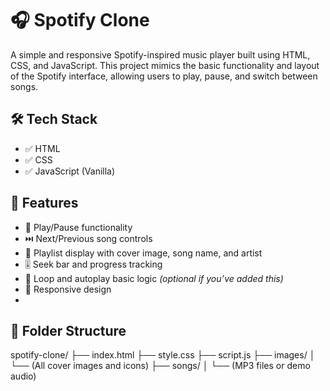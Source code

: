 # 🎧 Spotify Clone

A simple and responsive Spotify-inspired music player built using HTML, CSS, and JavaScript. This project mimics the basic functionality and layout of the Spotify interface, allowing users to play, pause, and switch between songs.
<br>
## 🛠️ Tech Stack

- ✅ HTML
- ✅ CSS
- ✅ JavaScript (Vanilla)

## 🎵 Features

- 🎵 Play/Pause functionality
- ⏭️ Next/Previous song controls
- 📃 Playlist display with cover image, song name, and artist
- 🎚️ Seek bar and progress tracking
- 🔄 Loop and autoplay basic logic *(optional if you’ve added this)*
- 📱 Responsive design
- <br>
## 📁 Folder Structure

spotify-clone/
├── index.html
├── style.css
├── script.js
├── images/
│ └── (All cover images and icons)
├── songs/
│ └── (MP3 files or demo audio)
